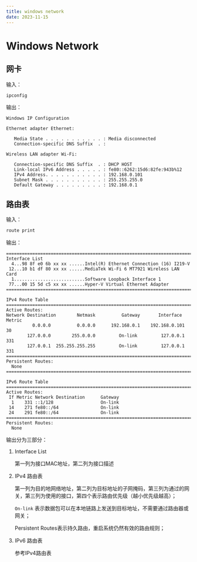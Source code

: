 ```yaml
---
title: windows network
date: 2023-11-15
---
```


# Windows Network



## 网卡

输入：

```
ipconfig
```

输出：

```
Windows IP Configuration

Ethernet adapter Ethernet:

   Media State . . . . . . . . . . . : Media disconnected
   Connection-specific DNS Suffix  . :

Wireless LAN adapter Wi-Fi:

   Connection-specific DNS Suffix  . : DHCP HOST
   Link-local IPv6 Address . . . . . : fe80::6262:15d6:82fe:943b%12
   IPv4 Address. . . . . . . . . . . : 192.168.0.101
   Subnet Mask . . . . . . . . . . . : 255.255.255.0
   Default Gateway . . . . . . . . . : 192.168.0.1
```

## 路由表

输入：

```powershell
route print
```

输出：

```
===========================================================================
Interface List
  4...98 8f e0 6b xx xx ......Intel(R) Ethernet Connection (16) I219-V
 12...10 b1 df 80 xx xx ......MediaTek Wi-Fi 6 MT7921 Wireless LAN Card
  1...........................Software Loopback Interface 1
 77...00 15 5d c5 xx xx ......Hyper-V Virtual Ethernet Adapter
===========================================================================

IPv4 Route Table
===========================================================================
Active Routes:
Network Destination        Netmask          Gateway       Interface  Metric
          0.0.0.0          0.0.0.0      192.168.0.1    192.168.0.101     30
        127.0.0.0        255.0.0.0         On-link         127.0.0.1    331
        127.0.0.1  255.255.255.255         On-link         127.0.0.1    331
===========================================================================
Persistent Routes:
  None
===========================================================================

IPv6 Route Table
===========================================================================
Active Routes:
 If Metric Network Destination      Gateway
  1    331 ::1/128                  On-link
 14    271 fe80::/64                On-link
 24    291 fe80::/64                On-link
===========================================================================
Persistent Routes:
  None
```

输出分为三部分：

1. Interface List

   第一列为接口MAC地址，第二列为接口描述

2. IPv4 路由表

   第一列为目的地网络地址，第二列为目标地址的子网掩码，第三列为通过的网关，第三列为使用的接口，第四个表示路由优先级（越小优先级越高）；

   `On-link` 表示数据包可以在本地链路上发送到目标地址，不需要通过路由器或网关；

   Persistent Routes表示持久路由，重启系统仍然有效的路由规则；

3. IPv6 路由表

   参考IPv4路由表